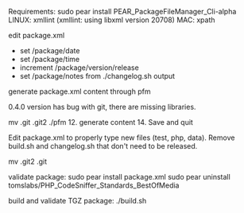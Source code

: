 Requirements:
sudo pear install PEAR_PackageFileManager_Cli-alpha
LINUX: xmllint (xmllint: using libxml version 20708)
MAC: xpath

edit package.xml

- set /package/date
- set /package/time
- increment /package/version/release
- set /package/notes from ./changelog.sh output

generate package.xml content through pfm

0.4.0 version has bug with git, there are missing libraries.

mv .git .git2
./pfm
12. generate content
14. Save and quit

Edit package.xml to properly type new files (test, php, data).
Remove build.sh and changelog.sh that don't need to be released.

mv .git2 .git


validate package:
sudo pear install package.xml
sudo pear uninstall tomslabs/PHP_CodeSniffer_Standards_BestOfMedia

build and validate TGZ package:
./build.sh

